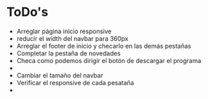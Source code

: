 # ToDo's

- Arreglar página inicio responsive
- reducir el width del navbar para 360px
- Arreglar el footer de inicio y checarlo en las demás pestañas
- Completar la pestaña de novedades
- Checa como podemos dirigir el botón de descargar el programa
-
- Cambiar el tamaño del navbar
- Verificar el responsive de cada pesataña
-
